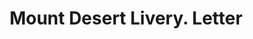 ---
doi: 10.7916/D8QN7JT4
date_other: '1890'
date_other_textual: 1890-1899
form: correspondence
genre:
- Letters (correspondence)
name:
- Mount Desert Livery
object_in_context_url: https://biggert.cul.columbia.edu/items/view/ave_biggert_00581
subject_hierarchical_geographic:
- Bar Harbor, Maine, United States
subject_name:
- Mount Desert Livery
title: Mount Desert Livery. Letter
sort_title: Mount Desert Livery. Letter
call_number: ave_biggert_00581
coordinates:
- 44.38583333333333,-68.20944444444444
pid: ave_biggert_00581
identifiers: ave_biggert_00581
thumbnail: https://derivativo-1.library.columbia.edu/iiif/2/ldpd:343518/full/!256,256/0/native.jpg
permalink: "/biggert/ave_biggert_00581/"
layout: iiif-image-page
---